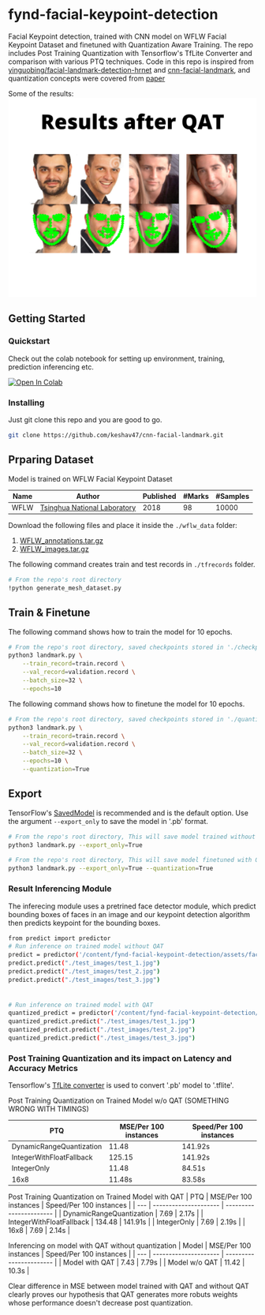 
# fynd-facial-keypoint-detection

Facial Keypoint detection, trained with CNN model on WFLW Facial Keypoint Dataset and finetuned with Quantization Aware Training. The repo includes Post Training Quantization with Tensorflow's TfLite Converter and comparison with various PTQ techniques. Code in this repo is inspired from [yinguobing/facial-landmark-detection-hrnet](https://github.com/yinguobing/facial-landmark-detection-hrnet) and [cnn-facial-landmark](https://github.com/yinguobing/cnn-facial-landmark), and quantization concepts were covered from [paper](https://arxiv.org/pdf/2106.08295.pdf.)

Some of the results: ![result](test_images/result.png)
## Getting Started
### Quickstart
Check out the colab notebook for setting up environment, training, prediction inferencing etc.

[![Open In Colab](https://colab.research.google.com/assets/colab-badge.svg)](https://colab.research.google.com/drive/1GYu-SvQYqhCd2CWj64J6kDuMV9_xep27?usp=sharing)

### Installing

Just git clone this repo and you are good to go.

```bash
git clone https://github.com/keshav47/cnn-facial-landmark.git
```

## Prparing Dataset
Model is trained on WFLW Facial Keypoint Dataset

| Name        | Author                                                                                                         | Published | #Marks | #Samples |
| ----------- | -------------------------------------------------------------------------------------------------------------- | --------- | ------ | -------- |
| WFLW        | [Tsinghua National Laboratory](https://wywu.github.io/projects/LAB/WFLW.html)                                  | 2018      | 98     | 10000    |

Download the following files and place it inside the `./wflw_data` folder: 
1) [WFLW_annotations.tar.gz](https://drive.google.com/file/d/1-1NqSgYx55cZCUYWGDDiiTGeT6_BN57S/view?usp=sharing)
2) [WFLW_images.tar.gz](https://drive.google.com/file/d/1-1UlzCvhCYOr1bpIWZ9YeQExKN-igXgS/view?usp=sharing) 

The following command creates train and test records in `./tfrecords` folder.
```bash
# From the repo's root directory
!python generate_mesh_dataset.py
```
## Train & Finetune

The following command shows how to train the model for 10 epochs.

```bash
# From the repo's root directory, saved checkpoints stored in './checkpoints' directory
python3 landmark.py \
    --train_record=train.record \
    --val_record=validation.record \
    --batch_size=32 \
    --epochs=10
```

The following command shows how to finetune the model for 10 epochs.

```bash
# From the repo's root directory, saved checkpoints stored in './quantized_checkpoints' directory
python3 landmark.py \
    --train_record=train.record \
    --val_record=validation.record \
    --batch_size=32 \
    --epochs=10 \
    --quantization=True
```


## Export

TensorFlow's [SavedModel](https://www.tensorflow.org/guide/saved_model) is recommended and is the default option. Use the argument `--export_only` to save the model in '.pb' format.

```bash
# From the repo's root directory, This will save model trained without QAT to './exported' directory
python3 landmark.py --export_only=True
```

```bash
# From the repo's root directory, This will save model finetuned with QAT to './exported_quantized' directory
python3 landmark.py --export_only=True --quantization=True
```
### Result Inferencing Module
The inferecing module uses a pretrined face detector module, which predict bounding boxes of faces in an image and our keypoint detection algorithm then predicts keypoint for the bounding boxes.

```bash
from predict import predictor
# Run inference on trained model without QAT
predict = predictor('/content/fynd-facial-keypoint-detection/assets/face_model','/content/fynd-facial-keypoint-detection/exported')
predict.predict("./test_images/test_1.jpg")
predict.predict("./test_images/test_2.jpg")
predict.predict("./test_images/test_3.jpg")


# Run inference on trained model with QAT
quantized_predict = predictor('/content/fynd-facial-keypoint-detection/assets/face_model','/content/fynd-facial-keypoint-detection/exported_quantized')
quantized_predict.predict("./test_images/test_1.jpg")
quantized_predict.predict("./test_images/test_2.jpg")
quantized_predict.predict("./test_images/test_3.jpg")
```

### Post Training Quantization and its impact on Latency and Accuracy Metrics

Tensorflow's [TfLite converter](https://www.tensorflow.org/model_optimization/guide/quantization/training_example#create_quantized_model_for_tflite_backend) is used to convert '.pb' model to '.tflite'.


Post Training Quantization on Trained Model w/o QAT (SOMETHING WRONG WITH TIMINGS)

| PTQ | MSE/Per 100 instances | Speed/Per 100 instances | 
| --- | --------------------- | ----------------------- |
| DynamicRangeQuantization | 11.48 | 141.92s |
| IntegerWithFloatFallback | 125.15 | 141.92s |
| IntegerOnly | 11.48 | 84.51s |
| 16x8 | 11.48s | 83.58s |


Post Training Quantization on Trained Model with QAT
| PTQ | MSE/Per 100 instances | Speed/Per 100 instances | 
| --- | --------------------- | ----------------------- |
| DynamicRangeQuantization | 7.69 | 2.17s |
| IntegerWithFloatFallback | 134.48 | 141.91s |
| IntegerOnly | 7.69 | 2.19s |
| 16x8 | 7.69 | 2.14s |


Inferencing on model with QAT without quantization
| Model | MSE/Per 100 instances | Speed/Per 100 instances |
| --- | --------------------- | ----------------------- |
| Model with QAT | 7.43 | 7.79s |
| Model w/o QAT | 11.42 | 10.3s |


Clear difference in MSE between model trained with QAT and without QAT clearly proves our hypothesis that QAT generates more robuts weights whose performance doesn't decrease post quantization.   
